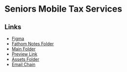 # Seniors Mobile Tax Services
## Links

- <a href="https://www.figma.com/design/0PFMZtRaexgvkEdQrwRTLM/SMTS?node-id=0-1&t=WqT4at6hehTQrs3i-1" target="_blank">Figma</a>
- <a href="https://drive.google.com/drive/folders/1S1xFaIwhg9A4ZIuGKw7vESvRJ7MxsoJY?usp=drive_link" target="_blank">Fathom Notes Folder</a>
- <a href="https://drive.google.com/drive/folders/18Y_2Z7UfV-GAv6wyj3JzywH5TGiOHXDu?usp=drive_link" target="_blank">Main Folder</a>
- <a href="https://valor-22.beedev-services.com/" target="_blank">Preview Link</a>
- <a href="https://drive.google.com/drive/folders/1hoxxBoGTX6_W8N71FvtlRwR4m0pYdWhw" target="_blank">Assets Folder</a>
- <a href="https://docs.google.com/document/d/1_f1q2RabQUFeESwZBRCeE1CBxngIwwYcFn73IjA0oc8/edit?tab=t.0" target="_blank">Email Chain</a>
